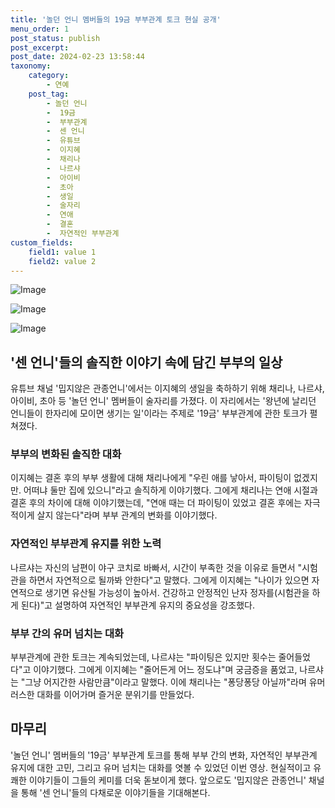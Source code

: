 ```yaml
---
title: '놀던 언니 멤버들의 19금 부부관계 토크 현실 공개'
menu_order: 1
post_status: publish
post_excerpt: 
post_date: 2024-02-23 13:58:44
taxonomy:
    category:
        - 연예
    post_tag:
        - 놀던 언니
        -  19금
        -  부부관계
        -  센 언니
        -  유튜브
        -  이지혜
        -  채리나
        -  나르샤
        -  아이비
        -  초아
        -  생일
        -  술자리
        -  연애
        -  결혼
        -  자연적인 부부관계
custom_fields:
    field1: value 1
    field2: value 2
---
```


![Image](https://ssl.pstatic.net/mimgnews/image/076/2024/02/22/2024022201001570700213121_20240222215502586.jpg?type=w540)

![Image](https://mimgnews.pstatic.net/image/076/2024/02/22/2024022201001570700213122_20240222215502590.jpg?type=w540)

![Image](https://ssl.pstatic.net/mimgnews/image/076/2024/02/22/2024022201001570700213123_20240222215502600.jpg?type=w540)

## '센 언니'들의 솔직한 이야기 속에 담긴 부부의 일상
유튜브 채널 '밉지않은 관종언니'에서는 이지혜의 생일을 축하하기 위해 채리나, 나르샤, 아이비, 초아 등 '놀던 언니' 멤버들이 술자리를 가졌다. 이 자리에서는 '왕년에 날리던 언니들이 한자리에 모이면 생기는 일'이라는 주제로 '19금' 부부관계에 관한 토크가 펼쳐졌다. 
### 부부의 변화된 솔직한 대화
이지혜는 결혼 후의 부부 생활에 대해 채리나에게 "우린 애를 낳아서, 파이팅이 없겠지만. 어떠냐 둘만 집에 있으니"라고 솔직하게 이야기했다. 그에게 채리나는 연애 시절과 결혼 후의 차이에 대해 이야기했는데, "연애 때는 더 파이팅이 있었고 결혼 후에는 자극적이게 살지 않는다"라며 부부 관계의 변화를 이야기했다.
### 자연적인 부부관계 유지를 위한 노력
나르샤는 자신의 남편이 야구 코치로 바빠서, 시간이 부족한 것을 이유로 들면서 "시험관을 하면서 자연적으로 될까봐 안한다"고 말했다. 그에게 이지혜는 "나이가 있으면 자연적으로 생기면 유산될 가능성이 높아서. 건강하고 안정적인 난자 정자를(시험관을 하게 된다)"고 설명하여 자연적인 부부관계 유지의 중요성을 강조했다.
### 부부 간의 유머 넘치는 대화
부부관계에 관한 토크는 계속되었는데, 나르샤는 "파이팅은 있지만 횟수는 줄어들었다"고 이야기했다. 그에게 이지혜는 "줄어든게 어느 정도냐"며 궁금증을 품었고, 나르샤는 "그냥 어지간한 사람만큼"이라고 말했다. 이에 채리나는 "퐁당퐁당 아닐까"라며 유머러스한 대화를 이어가며 즐거운 분위기를 만들었다.
## 마무리
'놀던 언니' 멤버들의 '19금' 부부관계 토크를 통해 부부 간의 변화, 자연적인 부부관계 유지에 대한 고민, 그리고 유머 넘치는 대화를 엿볼 수 있었던 이번 영상. 현실적이고 유쾌한 이야기들이 그들의 케미를 더욱 돋보이게 했다. 앞으로도 '밉지않은 관종언니' 채널을 통해 '센 언니'들의 다채로운 이야기들을 기대해본다.
